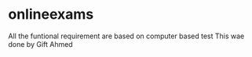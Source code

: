 # onlineexams
All the funtional requirement are based on computer based test
 This wae done by Gift Ahmed
